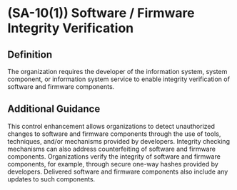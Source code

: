 
# (SA-10(1)) Software / Firmware Integrity Verification

## Definition

The organization requires the developer of the information system, system component, or information system service to enable integrity verification of software and firmware components.

## Additional Guidance

This control enhancement allows organizations to detect unauthorized changes to software and firmware components through the use of tools, techniques, and/or mechanisms provided by developers. Integrity checking mechanisms can also address counterfeiting of software and firmware components. Organizations verify the integrity of software and firmware components, for example, through secure one-way hashes provided by developers. Delivered software and firmware components also include any updates to such components.
